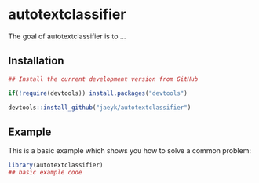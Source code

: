 
# autotextclassifier

<!-- badges: start -->
<!-- badges: end -->

The goal of autotextclassifier is to ...

## Installation

``` r
## Install the current development version from GitHub

if(!require(devtools)) install.packages("devtools")

devtools::install_github("jaeyk/autotextclassifier")
```

## Example

This is a basic example which shows you how to solve a common problem:

``` r
library(autotextclassifier)
## basic example code
```


